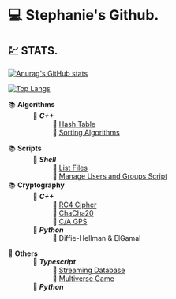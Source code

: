 # :computer: Stephanie's Github.

## :chart:	STATS.    
[![Anurag's GitHub stats](https://github-readme-stats.vercel.app/api?username=stephaniearismendi)](https://github.com/anuraghazra/github-readme-stats)       
        
[![Top Langs](https://github-readme-stats.vercel.app/api/top-langs/?username=stephaniearismendi)](https://github.com/anuraghazra/github-readme-stats)

    
:books:	**Algorithms**  
&emsp; &emsp; &emsp;:round_pushpin:	**_C++_**  
&emsp; &emsp; &emsp; &emsp; &emsp; :open_file_folder: [Hash Table](https://github.com/stephaniearismendi/TablaHash)   
&emsp; &emsp; &emsp; &emsp; &emsp; :open_file_folder: [Sorting Algorithms](https://github.com/stephaniearismendi/Sorting)

:books:	**Scripts**  
&emsp; &emsp; &emsp;:round_pushpin:	**_Shell_**  
&emsp; &emsp; &emsp; &emsp; &emsp; :open_file_folder: [List Files](https://github.com/stephaniearismendi/sistemasoperativos)   
&emsp; &emsp; &emsp; &emsp; &emsp; :open_file_folder: [Manage Users and Groups Script](https://github.com/stephaniearismendi/administracion_de_sistemas)   
:books:	**Cryptography**  
&emsp; &emsp; &emsp;:round_pushpin:	**_C++_**  
&emsp; &emsp; &emsp; &emsp; &emsp; :open_file_folder: [RC4 Cipher](https://github.com/stephaniearismendi/RC4-SSI)   
&emsp; &emsp; &emsp; &emsp; &emsp; :open_file_folder: [ChaCha20](https://github.com/stephaniearismendi/ChaCha20)  
&emsp; &emsp; &emsp; &emsp; &emsp; :open_file_folder: [C/A GPS](https://github.com/stephaniearismendi/p4)  
&emsp; &emsp; &emsp;:round_pushpin:	**_Python_**  
&emsp; &emsp; &emsp; &emsp; &emsp; :open_file_folder: Diffie-Hellman & ElGamal  


:anger:	**Others**     
&emsp; &emsp; &emsp;:round_pushpin:	**_Typescript_**  
&emsp; &emsp; &emsp; &emsp; &emsp; :open_file_folder: [Streaming Database](https://github.com/stephaniearismendi/Streaming-Database)   
&emsp; &emsp; &emsp; &emsp; &emsp; :open_file_folder: [Multiverse Game](https://github.com/stephaniearismendi/Multiverse-game-terminal)    
&emsp; &emsp; &emsp;:round_pushpin:	**_Python_**  







